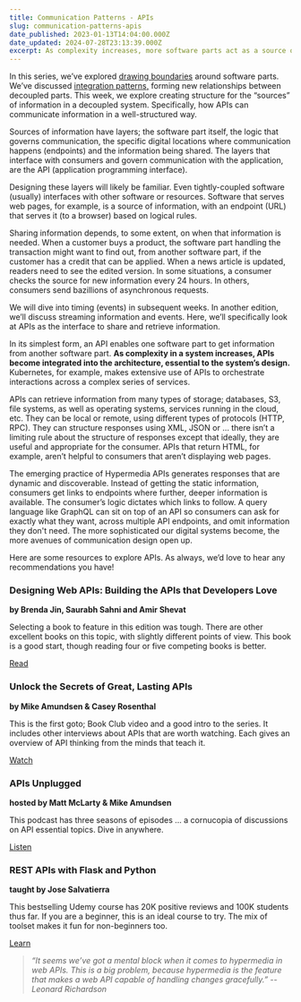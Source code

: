 ```yaml
---
title: Communication Patterns - APIs
slug: communication-patterns-apis
date_published: 2023-01-13T14:04:00.000Z
date_updated: 2024-07-28T23:13:39.000Z
excerpt: As complexity increases, more software parts act as a source of information -- with layers that govern communication.
---
```


In this series, we’ve explored [drawing boundaries](https://mentrixgroup.com/articles/communication-patterns-decoupling/) around software parts. We’ve discussed [integration patterns,](https://mentrixgroup.com/articles/communication-patterns-integration/) forming new relationships between decoupled parts. This week, we explore creating structure for the “sources” of information in a decoupled system. Specifically, how APIs can communicate information in a well-structured way.

Sources of information have layers; the software part itself, the logic that governs communication, the specific digital locations where communication happens (endpoints) and the information being shared. The layers that interface with consumers and govern communication with the application, are the API (application programming interface).

Designing these layers will likely be familiar. Even tightly-coupled software (usually) interfaces with other software or resources. Software that serves web pages, for example, is a source of information, with an endpoint (URL) that serves it (to a browser) based on logical rules.

Sharing information depends, to some extent, on when that information is needed. When a customer buys a product, the software part handling the transaction might want to find out, from another software part, if the customer has a credit that can be applied. When a news article is updated, readers need to see the edited version. In some situations, a consumer checks the source for new information every 24 hours. In others, consumers send bazillions of asynchronous requests.

We will dive into timing (events) in subsequent weeks. In another edition, we’ll discuss streaming information and events. Here, we’ll specifically look at APIs as the interface to share and retrieve information.

In its simplest form, an API enables one software part to get information from another software part. **As complexity in a system increases, APIs become integrated into the architecture, essential to the system’s design.** Kubernetes, for example, makes extensive use of APIs to orchestrate interactions across a complex series of services.

APIs can retrieve information from many types of storage; databases, S3, file systems, as well as operating systems, services running in the cloud, etc. They can be local or remote, using different types of protocols (HTTP, RPC). They can structure responses using XML, JSON or … there isn’t a limiting rule about the structure of responses except that ideally, they are useful and appropriate for the consumer. APIs that return HTML, for example, aren’t helpful to consumers that aren’t displaying web pages.

The emerging practice of Hypermedia APIs generates responses that are dynamic and discoverable. Instead of getting the static information, consumers get links to endpoints where further, deeper information is available. The consumer’s logic dictates which links to follow. A query language like GraphQL can sit on top of an API so consumers can ask for exactly what they want, across multiple API endpoints, and omit information they don't need. The more sophisticated our digital systems become, the more avenues of communication design open up.

Here are some resources to explore APIs. As always, we’d love to hear any recommendations you have!

### Designing Web APIs: Building the APIs that Developers Love

**by Brenda Jin, Saurabh Sahni and Amir Shevat**

Selecting a book to feature in this edition was tough. There are other excellent books on this topic, with slightly different points of view. This book is a good start, though reading four or five competing books is better.

[Read](https://bookshop.org/a/86792/9781603580557?ean=9780321200686)

### Unlock the Secrets of Great, Lasting APIs

**by Mike Amundsen & Casey Rosenthal**

This is the first goto; Book Club video and a good intro to the series. It includes other interviews about APIs that are worth watching. Each gives an overview of API thinking from the minds that teach it.

[Watch](https://gotopia.tech/bookclub/episodes/21/how-to-build-solid-and-great-apis)

### APIs Unplugged

**hosted by Matt McLarty & Mike Amundsen**

This podcast has three seasons of episodes ... a cornucopia of discussions on API essential topics. Dive in anywhere.

[Listen](https://soundcloud.com/mulesoft/sets)

### REST APIs with Flask and Python

**taught by Jose Salvatierra**

This bestselling Udemy course has 20K positive reviews and 100K students thus far. If you are a beginner, this is an ideal course to try. The mix of toolset makes it fun for non-beginners too.

[Learn](https://www.udemy.com/course/rest-api-flask-and-python/)

> *“It seems we’ve got a mental block when it comes to hypermedia in web APIs. This is a big problem, because hypermedia is the feature that makes a web API capable of handling changes gracefully.”
> -- Leonard Richardson*
